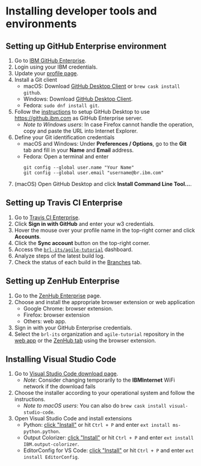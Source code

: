 # Installing developer tools and environments

## Setting up GitHub Enterprise environment

1. Go to [IBM GitHub Enterprise](https://github.ibm.com/).
1. Login using your IBM credentials.
1. Update your [profile page](https://github.ibm.com/settings/profile).
1. Install a Git client
    * macOS: Download [GitHub Desktop Client](https://desktop.github.com) or `brew cask install github`.
    * Windows: Download [GitHub Desktop Client](https://desktop.github.com).
    * Fedora: `sudo dnf install git`.
1. Follow the [instructions](https://help.github.com/desktop/guides/getting-started-with-github-desktop/setting-up-github-desktop/) to setup GitHub Desktop to use <https://github.ibm.com> as GitHub Enterprise server.
    * *Note to Windows users*: In case Firefox cannot handle the operation, copy and paste the URL into Internet Explorer.
1. Define your Git identification credentials
    * macOS and Windows: Under **Preferences / Options**, go to the **Git** tab and fill in your **Name** and **Email** address.
    * Fedora: Open a terminal and enter
        ```Shell
        git config --global user.name "Your Name"
        git config --global user.email "username@br.ibm.com"
        ```
1. (macOS) Open GitHub Desktop and click **Install Command Line Tool...**.

## Setting up Travis CI Enterprise

1. Go to [Travis CI Enterprise](https://travis.ibm.com/).
1. Click **Sign in with GitHub** and enter your w3 credentials.
1. Hover the mouse over your profile name in the top-right corner and click **Accounts**.
1. Click the **Sync account** button on the top-right corner.
1. Access the [`brl-its/agile-tutorial`](https://travis.ibm.com/brl-its/agile-tutorial) dashboard.
1. Analyze steps of the latest build log.
1. Check the status of each build in the [Branches](https://travis.ibm.com/brl-its/agile-tutorial/branches) tab.

## Setting up ZenHub Enterprise

1. Go to the [ZenHub Enterprise](https://zenhub.ibm.com/setup/download) page.
1. Choose and install the appropriate browser extension or web application
    * Google Chrome: browser extension.
    * Firefox: browser extension
    * Others: web app.
1. Sign in with your GitHub Enterprise credentials.
1. Select the `brl-its` organization and `agile-tutorial` repository in the [web app](https://zenhub.ibm.com/app/workspaces/agile-tutorial-5c240173b7d41fe10dbe52e6/boards) or the [ZenHub tab](https://github.ibm.com/brl-its/agile-tutorial#zenhub) using the browser extension.

## Installing Visual Studio Code

1. Go to [Visual Studio Code download page](https://code.visualstudio.com/Download).
    * *Note*: Consider changing temporarily to the **IBMInternet** WiFi network if the download fails
1. Choose the installer according to your operational system and follow the instructions.
    * *Note to macOS users*: You can also do `brew cask install visual-studio-code`.
1. Open Visual Studio Code and install extensions
    * Python: [click "Install"](https://marketplace.visualstudio.com/items?itemName=ms-python.python) or hit `Ctrl + P` and enter `ext install ms-python.python`.
    * Output Colorizer: [click "Install"](https://marketplace.visualstudio.com/items?itemName=IBM.output-colorizer) or hit `Ctrl + P` and enter `ext install IBM.output-colorizer`.
    * EditorConfig for VS Code: [click "Install"](https://marketplace.visualstudio.com/items?itemName=EditorConfig.EditorConfig) or hit `Ctrl + P` and enter `ext install EditorConfig`.
